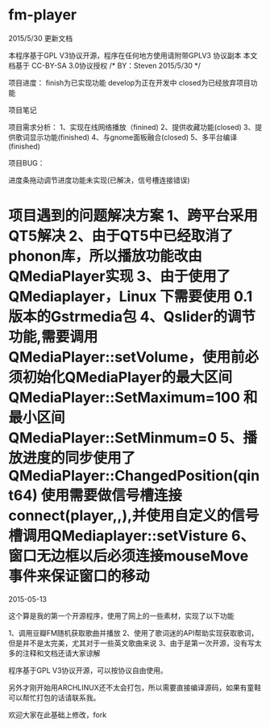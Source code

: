 # fm-player
2015/5/30 更新文档

本程序基于GPL V3协议开源，程序在任何地方使用请附带GPLV3 协议副本
本文档基于 CC-BY-SA 3.0协议授权
/* BY：Steven    2015/5/30 */


项目进度：
finish为已实现功能
develop为正在开发中
closed为已经放弃项目功能


项目笔记

项目需求分析：
1、实现在线网络播放（finined)
2、提供收藏功能(closed)
3、提供歌词显示功能(finished)
4、与gnome面板融合(closed)
5、多平台编译(finished)



项目BUG：

进度条拖动调节进度功能未实现(已解决，信号槽连接错误)


项目遇到的问题解决方案
1、跨平台采用QT5解决
2、由于QT5中已经取消了phonon库，所以播放功能改由QMediaPlayer实现
3、由于使用了QMediaplayer，Linux 下需要使用 0.1 版本的Gstrmedia包
4、Qslider的调节功能,需要调用QMediaPlayer::setVolume，使用前必须初始化QMediaPlayer的最大区间QMediaPlayer::SetMaximum=100 和最小区间QMediaPlayer::SetMinmum=0
5、播放进度的同步使用了QMediaPlayer::ChangedPosition(qint64) 使用需要做信号槽连接connect(player,,),并使用自定义的信号槽调用QMediaplayer::setVisture
6、窗口无边框以后必须连接mouseMove事件来保证窗口的移动
===========================================================================


2015-05-13

这个算是我的第一个开源程序，使用了网上的一些素材，实现了以下功能

1、调用豆瓣FM随机获取歌曲并播放 2、使用了歌词迷的API帮助实现获取歌词，但是并不是太完美，尤其对于一些英文歌曲来说 3、由于是第一次开源，没有写太多的注释和文档还请大家谅解

程序基于GPL V3协议开源，可以按协议自由使用。

另外才刚开始用ARCHLINUX还不太会打包，所以需要直接编译源码，如果有童鞋可以帮忙打包的话请联系我。

欢迎大家在此基础上修改，fork
